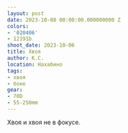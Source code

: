 ```yaml
---
layout: post
date: 2023-10-08 00:00:00.000000000 Z
colors:
- '020406'
- 12191b
shoot_date: 2023-10-06
title: Хвоя
author: К.С.
location: Нахабино
tags:
- хвоя
- боке
gear:
- 70D
- 55-250mm
---
```

Хвоя и хвоя не в фокусе.

